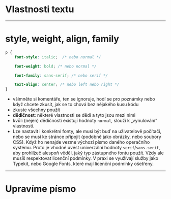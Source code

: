 <!-- .slide: data-state="c-slide-inter" -->

# Vlastnosti textu

---

# style, weight, align, family <!-- .element: class="c-sr-only" -->

```css
p {
	font-style: italic;  /* nebo normal */

	font-weight: bold; /* nebo normal */

	font-family: sans-serif; /* nebo serif */

	text-align: center; /* nebo left nebo right */
}
```
<!-- .element: class="c-text-sm stretch" contenteditable="true" -->

>>>
* všimněte si komentáře, ten se ignoruje, hodí se pro poznámky nebo když chcete zkusit, jak se to chová bez nějakého kusu kódu
* zkuste všechny použít
* **dědičnost**: některé vlastnosti se dědí a tyto jsou mezi nimi
* kvůli (nejen) dědičnosti existují hodnoty `normal`, slouží k „vynulování“ vlastnosti.
* Lze nastavit i konkrétní fonty, ale musí být buď na uživatelově počítači, nebo se musí ke stránce připojit (podobně jako obrázky, nebo soubory CSS). Když ho nenajde vezme výchozí písmo daného operačního systému. Proto je vhodné uvést univerzální hodnoty `serif`/`sans-serif`, aby prohlížeč alespoň věděl, jaký typ zástupného fontu použít. Vždy ale musíš respektovat licenční podmínky. V praxi se využívají služby jako Typekit, nebo Google Fonts, které mají licenční podmínky ošetřeny.

---

<!-- .slide: data-state="c-slide-task" -->

# Upravíme písmo
